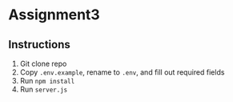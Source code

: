 # Assignment3

## Instructions

1. Git clone repo
2. Copy `.env.example`, rename to `.env`, and fill out required fields
3. Run `npm install`
4. Run `server.js`

